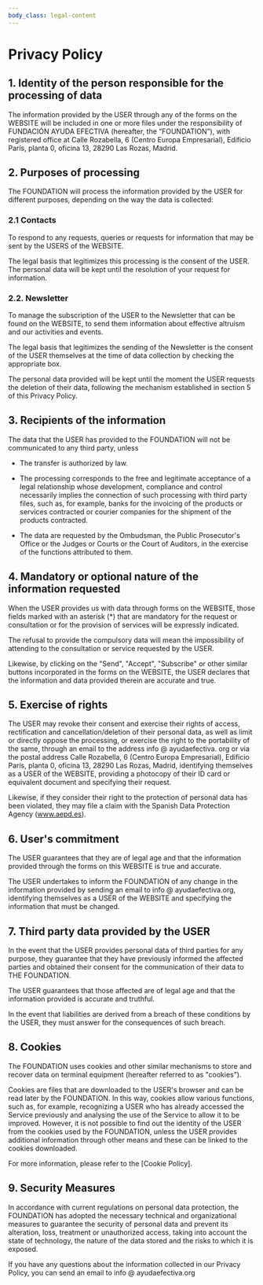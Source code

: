 ```yaml
---
body_class: legal-content
---
```


# Privacy Policy

## 1. Identity of the person responsible for the processing of data

The information provided by the USER through any of the forms on the WEBSITE will be included in one or more files under the responsibility of FUNDACIÓN AYUDA EFECTIVA (hereafter, the “FOUNDATION”), with registered office at Calle Rozabella, 6 (Centro Europa Empresarial), Edificio París, planta 0, oficina 13, 28290 Las Rozas, Madrid.

## 2. Purposes of processing

The FOUNDATION will process the information provided by the USER for different purposes, depending on the way the data is collected:

### 2.1 Contacts

To respond to any requests, queries or requests for information that may be sent by the USERS of the WEBSITE.

The legal basis that legitimizes this processing is the consent of the USER.
The personal data will be kept until the resolution of your request for information.

### 2.2. Newsletter

To manage the subscription of the USER to the Newsletter that can be found on the WEBSITE, to send them information about effective altruism and our activities and events.

The legal basis that legitimizes the sending of the Newsletter is the consent of the USER themselves at the time of data collection by checking the appropriate box.

The personal data provided will be kept until the moment the USER requests the deletion of their data, following the mechanism established in section 5 of this Privacy Policy.

## 3. Recipients of the information

The data that the USER has provided to the FOUNDATION will not be communicated to any third party, unless

- The transfer is authorized by law.

- The processing corresponds to the free and legitimate acceptance of a legal relationship whose development, compliance and control necessarily implies the connection of such processing with third party files, such as, for example, banks for the invoicing of the products or services contracted or courier companies for the shipment of the products contracted.

- The data are requested by the Ombudsman, the Public Prosecutor's Office or the Judges or Courts or the Court of Auditors, in the exercise of the functions attributed to them.

## 4. Mandatory or optional nature of the information requested

When the USER provides us with data through forms on the WEBSITE, those fields marked with an asterisk (*) that are mandatory for the request or consultation or for the provision of services will be expressly indicated.

The refusal to provide the compulsory data will mean the impossibility of attending to the consultation or service requested by the USER.

Likewise, by clicking on the "Send", "Accept", "Subscribe" or other similar buttons incorporated in the forms on the WEBSITE, the USER declares that the information and data provided therein are accurate and true.

## 5. Exercise of rights

The USER may revoke their consent and exercise their rights of access, rectification and cancellation/deletion of their personal data, as well as limit or directly oppose the processing, or exercise the right to the portability of the same, through an email to the address info @ ayudaefectiva. org or via the postal address Calle Rozabella, 6 (Centro Europa Empresarial), Edificio París, planta 0, oficina 13, 28290 Las Rozas, Madrid, identifying themselves as a USER of the WEBSITE, providing a photocopy of their ID card or equivalent document and specifying their request.

Likewise, if they consider their right to the protection of personal data has been violated, they may file a claim with the Spanish Data Protection Agency (www.aepd.es).

## 6. User's commitment

The USER guarantees that they are of legal age and that the information provided through the forms on this WEBSITE is true and accurate.

The USER undertakes to inform the FOUNDATION of any change in the information provided by sending an email to info @ ayudaefectiva.org, identifying themselves as a USER of the WEBSITE and specifying the information that must be changed.

## 7. Third party data provided by the USER

In the event that the USER provides personal data of third parties for any purpose, they guarantee that they have previously informed the affected parties and obtained their consent for the communication of their data to THE FOUNDATION.

The USER guarantees that those affected are of legal age and that the information provided is accurate and truthful.

In the event that liabilities are derived from a breach of these conditions by the USER, they must answer for the consequences of such breach.

## 8. Cookies

The FOUNDATION uses cookies and other similar mechanisms to store and recover data on terminal equipment (hereafter referred to as "cookies").

Cookies are files that are downloaded to the USER's browser and can be read later by the FOUNDATION. In this way, cookies allow various functions, such as, for example, recognizing a USER who has already accessed the Service previously and analysing the use of the Service to allow it to be improved. However, it is not possible to find out the identity of the USER from the cookies used by the FOUNDATION, unless the USER provides additional information through other means and these can be linked to the cookies downloaded.

For more information, please refer to the [Cookie Policy].

## 9. Security Measures

In accordance with current regulations on personal data protection, the FOUNDATION has adopted the necessary technical and organizational measures to guarantee the security of personal data and prevent its alteration, loss, treatment or unauthorized access, taking into account the state of technology, the nature of the data stored and the risks to which it is exposed.

If you have any questions about the information collected in our Privacy Policy, you can send an email to info @ ayudaefectiva.org
